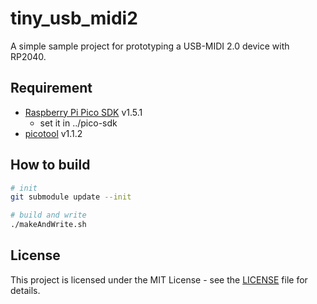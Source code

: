 # tiny_usb_midi2

A simple sample project for prototyping a USB-MIDI 2.0 device with RP2040.

## Requirement

- [Raspberry Pi Pico SDK](https://github.com/raspberrypi/pico-sdk) v1.5.1
  - set it in ../pico-sdk
- [picotool](https://github.com/raspberrypi/picotool) v1.1.2

## How to build

```bash
# init
git submodule update --init

# build and write
./makeAndWrite.sh

```

## License
This project is licensed under the MIT License - see the [LICENSE](./LICENSE) file for details.
